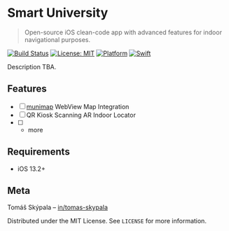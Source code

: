# Smart University
> Open-source iOS clean-code app with advanced features for indoor navigational purposes.

[![Build Status](https://app.bitrise.io/app/58c3b91ee657d1ba/status.svg?token=1fuC_2q6ruMNhofSOEAhHA&branch=master)](https://app.bitrise.io/app/58c3b91ee657d1ba)
[![License: MIT](https://img.shields.io/badge/License-MIT-yellow.svg)](https://opensource.org/licenses/MIT)
[![Platform](https://img.shields.io/cocoapods/p/LFAlertController.svg?style=flat)](https://developer.apple.com/ios/)
<a href="https://developer.apple.com/swift/">
<img src="https://img.shields.io/badge/Swift-5-orange.svg"
alt="Swift" />
</a>

Description TBA.

## Features

- [ ] [munimap](https://maps.muni.cz/munimap/) WebView Map Integration
- [ ] QR Kiosk Scanning AR Indoor Locator
- [ ] + more

## Requirements

- iOS 13.2+

## Meta

Tomáš Skýpala – [in/tomas-skypala](https://www.linkedin.com/in/tomas-skypala/)

Distributed under the MIT License. See ``LICENSE`` for more information.
